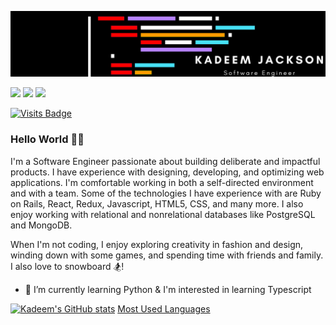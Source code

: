 <!-- Banner -->

![Uh oh my banner didn't load!](https://github.com/Cro5s/Cro5s/blob/main/assets/banner_edit.png)

<!-- Social Shields -->

<a href="https://www.linkedin.com/in/kadeem-jackson-4349348a/" target="_blank"><img src="https://img.shields.io/badge/linkedin-%230077B5.svg?&style=for-the-badge&logo=linkedin&logoColor=white" /></a>
<a href="https://www.instagram.com/deemyjackson/" target="_blank"><img src="https://img.shields.io/badge/instagram-%23E4405F.svg?&style=for-the-badge&logo=instagram&logoColor=white" /></a>
<a href="https://www.kadeem.dev" target="_blank"><img src="https://img.shields.io/badge/portfolio-%2300C244.svg?&style=for-the-badge&logo=portfolio&logoColor=white">

<!-- Unused Shields [<img src="https://img.shields.io/badge/twitter-%231DA1F2.svg?&style=for-the-badge&logo=twitter&logoColor=white" />](https://twitter.com/USERNAME) [<img src="https://img.shields.io/badge/medium-%2312100E.svg?&style=for-the-badge&logo=medium&logoColor=white" />](https://medium.com/USERNAME)  [<img src = "https://img.shields.io/badge/facebook-%231877F2.svg?&style=for-the-badge&logo=facebook&logoColor=white">](https://www.facebook.com/USERNAME) -->
<!-- Find a ton of other badges here! https://github.com/alexandresanlim/Badges4-README.md-Profile -->

<!-- Github Visits -->

[![Visits Badge](https://badges.pufler.dev/visits/cro5s/cro5s)](https://badges.pufler.dev)

<!-- [![Years Badge](https://badges.pufler.dev/years/cro5s)](https://badges.pufler.dev) -->
<!-- <img src="https://badges.pufler.dev/visits/cro5s/cro5s"> -->

<!-- The good stuff -->

### Hello World 👋🏾

I'm a Software Engineer passionate about building deliberate and impactful products. I have experience with designing, developing, and optimizing web applications. I'm comfortable working in both a self-directed environment and with a team. Some of the technologies I have experience with are Ruby on Rails, React, Redux, Javascript, HTML5, CSS, and many more. I also enjoy working with relational and nonrelational databases like PostgreSQL and MongoDB.

When I'm not coding, I enjoy exploring creativity in fashion and design, winding down with some games, and spending time with friends and family. I also love to snowboard 🏂!

-   🌱 I’m currently learning Python & I'm interested in learning Typescript

<!--
**Cro5s/Cro5s** is a ✨ _special_ ✨ repository because its `README.md` (this file) appears on your GitHub profile.

Here are some ideas to get you started:

- 🔭 I’m currently working on ...
- 🌱 I’m currently learning ...
- 👯 I’m looking to collaborate on ...
- 🤔 I’m looking for help with ...
- 💬 Ask me about ...
- 📫 How to reach me: ...
- 😄 Pronouns: ...
- ⚡ Fun fact: ...
-->

[![Kadeem's GitHub stats](https://github-readme-stats.vercel.app/api?username=cro5s&show_icons=true&theme=dark&rank_icon=github&custom_title=Kadeem%27s+Github+Stats&ring_color=00FF00)](https://github.com/cro5s/github-readme-stats)
[Most Used Languages](https://github-readme-stats.vercel.app/api/top-langs/?username=cro5s&layout=compact)
